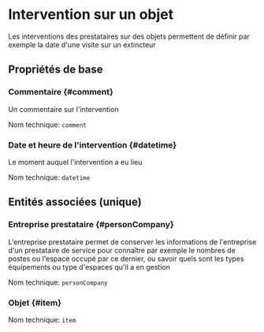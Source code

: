 # Intervention sur un objet
<!--- THIS FILE IS GENERATED PLEASE DO NOT EDIT IT DIRECTLY --->

Les interventions des prestataires sur des objets permettent de définir par exemple la date d'une visite sur un extincteur

## Propriétés de base

### Commentaire {#comment}

Un commentaire sur l'intervention

Nom technique: ```comment```

### Date et heure de l'intervention {#datetime}

Le moment auquel l'intervention a eu lieu

Nom technique: ```datetime```


## Entités associées (unique)

### Entreprise prestataire {#personCompany}

L'entreprise prestataire permet de conserver les informations de l'entreprise d'un prestataire de service pour connaître par exemple le nombres de postes ou l'espace occupé par ce dernier, ou savoir quels sont les types équipements ou type d'espaces qu'il a en gestion

Nom technique: ```personCompany```

### Objet {#item}



Nom technique: ```item```





